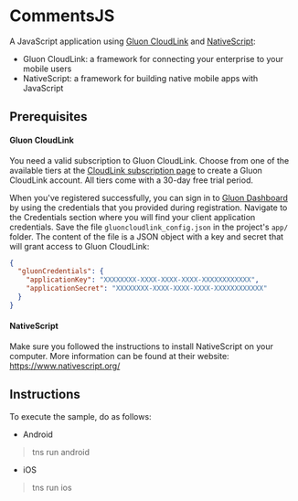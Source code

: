
CommentsJS
==========

 A JavaScript application using [Gluon CloudLink](https://gluonhq.com/products/cloudlink)
 and [NativeScript](https://www.nativescript.org):

 - Gluon CloudLink: a framework for connecting your enterprise to your mobile users
 - NativeScript: a framework for building native mobile apps with JavaScript

Prerequisites
-------------

#### Gluon CloudLink

You need a valid subscription to Gluon CloudLink. Choose from one of the available tiers
at the [CloudLink subscription page](http://gluonhq.com/products/cloudlink/buy/) to create
a Gluon CloudLink account. All tiers come with a 30-day free trial period.

When you've registered successfully, you can sign in to [Gluon Dashboard](https://gluon.io) by
using the credentials that you provided during registration. Navigate to the Credentials section
where you will find your client application credentials. Save the file `gluoncloudlink_config.json`
in the project's `app/` folder. The content of the file is a JSON object with a key and secret
that will grant access to Gluon CloudLink:

```json
{
  "gluonCredentials": {
    "applicationKey": "XXXXXXXX-XXXX-XXXX-XXXX-XXXXXXXXXXXX",
    "applicationSecret": "XXXXXXXX-XXXX-XXXX-XXXX-XXXXXXXXXXXX"
  }
}
```

#### NativeScript

Make sure you followed the instructions to install NativeScript on your computer. More information can be found
at their website: https://www.nativescript.org/

Instructions
-----------------
To execute the sample, do as follows:

* Android
> tns run android
* iOS
> tns run ios

